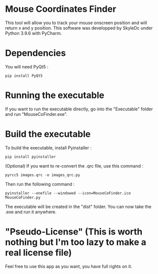 # Mouse Coordinates Finder

This tool will allow you to track your mouse onscreen position and will return x and y position.
This software was developped by SkyleDc under Python 3.9.6 with PyCharm.

# Dependencies

You will need PyQt5 :

`pip install PyQt5`

# Running the executable

If you want to run the executable directly, go into the "Executable" folder and run "MouseCoFinder.exe".

# Build the executable

To build the executable, install Pyinstaller :

`pip install pyinstaller`

(Optional) If you want to re-convert the .qrc file, use this command :

`pyrcc5 images.qrc -o images_qrc.py`

Then run the following command :

`pyinstaller --onefile --windowed --icon=MouseCoFinder.ico MouseCoFinder.py`

The executable will be created in the "dist" folder.
You can now take the .exe and run it anywhere.

# "Pseudo-License" (This is worth nothing but I'm too lazy to make a real license file)

Feel free to use this app as you want, you have full rights on it.